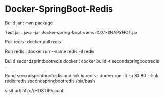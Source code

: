 # Docker-SpringBoot-Redis
Build jar : 
mvn package

Test jar : 
java -jar docker-spring-boot-demo-0.0.1-SNAPSHOT.jar

Pull redis : 
docker pull redis

Run redis : 
docker run --name redis -d redis

Build secondsprintbootredis docker : 
docker build -t secondspringbootredis .

Rund secondsprintbootredis and link to redis : 
docker run -it -p 80:80 --link redis:redis secondspringbootredis /bin/bash

visit url: 
http://HOSTIP/count
